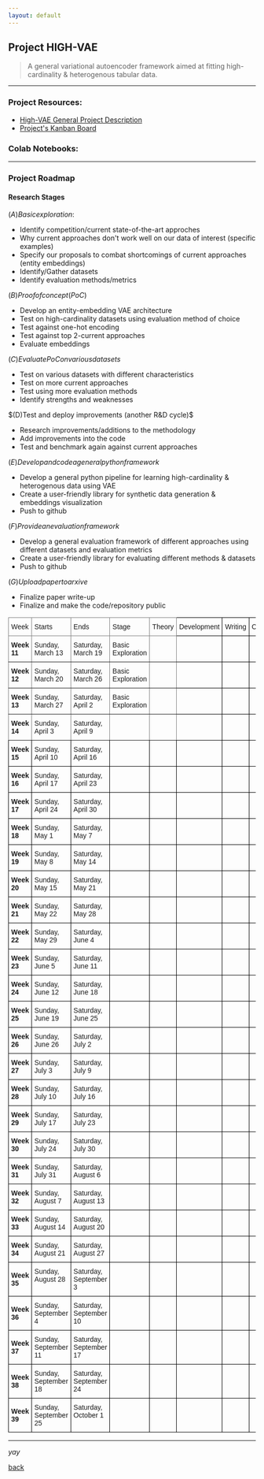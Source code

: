 ```yaml
---
layout: default
---
```


## Project HIGH-VAE

> A general variational autoencoder framework aimed at fitting high-cardinality & heterogenous tabular data.
  
  
  


* * *    


### Project Resources:

*   [High-VAE General Project Description](https://kod5kod.github.io/PhDev/pages/HighVAE_general.pdf)
*   [Project's Kanban Board](https://github.com/kod5kod/HighVAE/projects/1)
      

### Colab Notebooks:




* * *  


### Project Roadmap


#### Research Stages

$(A) Basic exploration:$
* Identify competition/current state-of-the-art approches     
* Why current approaches don't work well on our data of interest (specific examples)  
* Specify our proposals to combat shortcomings of current approaches (entity embeddings)   
* Identify/Gather datasets   
* Identify evaluation methods/metrics  
  
$(B) Proof of concept  (PoC)$ 
* Develop an entity-embedding VAE architecture  
* Test on high-cardinality datasets using evaluation method of choice
* Test against one-hot encoding  
* Test against top 2-current approaches
* Evaluate embeddings 
  
$(C) Evaluate PoC on various datasets$   
* Test on various datasets with different characteristics  
* Test on more current approaches 
* Test using more evaluation methods
* Identify strengths and weaknesses  
  
$(D)Test and deploy improvements (another R&D cycle)$
* Research improvements/additions to the methodology  
* Add improvements into the code
* Test and benchmark again against current approaches
  
$(E) Develop and code a general python framework$  
* Develop a general python pipeline for learning high-cardinality & heterogenous data using VAE  
* Create a user-friendly library for synthetic data generation & embeddings visualization   
* Push to github
  
$(F) Provide an evaluation framework$   
* Develop a general evaluation framework of different approaches using different datasets and evaluation metrics
* Create a user-friendly library for evaluating different methods & datasets 
* Push to github
  
$(G) Upload paper to arxive$ 
* Finalize paper write-up  
* Finalize and make the code/repository public

<style type="text/css">
.tg  {border-collapse:collapse;border-spacing:0;}
.tg td{border-color:black;border-style:solid;border-width:1px;font-family:Arial, sans-serif;font-size:14px;
  overflow:hidden;padding:10px 5px;word-break:normal;}
.tg th{border-color:black;border-style:solid;border-width:1px;font-family:Arial, sans-serif;font-size:14px;
  font-weight:normal;overflow:hidden;padding:10px 5px;word-break:normal;}
.tg .tg-0pky{border-color:inherit;text-align:left;vertical-align:top}
.tg .tg-0lax{text-align:left;vertical-align:top}
.tg .tg-g7sd{border-color:inherit;font-weight:bold;text-align:left;vertical-align:middle}
.tg .tg-yla0{font-weight:bold;text-align:left;vertical-align:middle}
</style>
<table class="tg">
<thead>
  <tr>
    <th class="tg-0pky">Week</th>
    <th class="tg-0pky">Starts</th>
    <th class="tg-0pky">Ends</th>
    <th class="tg-0pky">Stage</th>
    <th class="tg-0pky">Theory</th>
    <th class="tg-0lax">Development </th>
    <th class="tg-0lax">Writing</th>
    <th class="tg-0lax">Confounds<br></th>
  </tr>
</thead>
<tbody>
  <tr>
    <td class="tg-g7sd"><span style="font-weight:bold">Week 11</span></td>
    <td class="tg-0pky">Sunday, March 13</td>
    <td class="tg-0pky">Saturday, March 19</td>
    <td class="tg-0pky">Basic Exploration</td>
    <td class="tg-0pky"></td>
    <td class="tg-0lax"> </td>
    <td class="tg-0lax"></td>
    <td class="tg-0lax"></td>
  </tr>
  <tr>
    <td class="tg-g7sd"><span style="font-weight:bold">Week 12</span></td>
    <td class="tg-0pky">Sunday, March 20</td>
    <td class="tg-0pky">Saturday, March 26</td>
    <td class="tg-0pky">Basic Exploration</td>
    <td class="tg-0pky"></td>
    <td class="tg-0lax"></td>
    <td class="tg-0lax"></td>
    <td class="tg-0lax"></td>
  </tr>
  <tr>
    <td class="tg-g7sd"><span style="font-weight:bold">Week 13</span></td>
    <td class="tg-0pky">Sunday, March 27</td>
    <td class="tg-0pky">Saturday, April 2</td>
    <td class="tg-0pky">Basic Exploration</td>
    <td class="tg-0pky"></td>
    <td class="tg-0lax"></td>
    <td class="tg-0lax"></td>
    <td class="tg-0lax"></td>
  </tr>
  <tr>
    <td class="tg-g7sd"><span style="font-weight:bold">Week 14</span></td>
    <td class="tg-0pky">Sunday, April 3</td>
    <td class="tg-0pky">Saturday, April 9</td>
    <td class="tg-0pky"></td>
    <td class="tg-0pky"></td>
    <td class="tg-0lax"></td>
    <td class="tg-0lax"></td>
    <td class="tg-0lax"></td>
  </tr>
  <tr>
    <td class="tg-yla0"><span style="font-weight:bold">Week 15</span></td>
    <td class="tg-0lax">Sunday, April 10</td>
    <td class="tg-0lax">Saturday, April 16</td>
    <td class="tg-0lax"></td>
    <td class="tg-0lax"></td>
    <td class="tg-0lax"></td>
    <td class="tg-0lax"></td>
    <td class="tg-0lax"></td>
  </tr>
  <tr>
    <td class="tg-yla0"><span style="font-weight:bold">Week 16</span></td>
    <td class="tg-0lax">Sunday, April 17</td>
    <td class="tg-0lax">Saturday, April 23</td>
    <td class="tg-0lax"></td>
    <td class="tg-0lax"></td>
    <td class="tg-0lax"></td>
    <td class="tg-0lax"></td>
    <td class="tg-0lax"></td>
  </tr>
  <tr>
    <td class="tg-yla0"><span style="font-weight:bold">Week 17</span></td>
    <td class="tg-0lax">Sunday, April 24</td>
    <td class="tg-0lax">Saturday, April 30</td>
    <td class="tg-0lax"></td>
    <td class="tg-0lax"></td>
    <td class="tg-0lax"></td>
    <td class="tg-0lax"></td>
    <td class="tg-0lax"></td>
  </tr>
  <tr>
    <td class="tg-yla0"><span style="font-weight:bold">Week 18</span></td>
    <td class="tg-0lax">Sunday, May 1</td>
    <td class="tg-0lax">Saturday, May 7</td>
    <td class="tg-0lax"></td>
    <td class="tg-0lax"></td>
    <td class="tg-0lax"></td>
    <td class="tg-0lax"></td>
    <td class="tg-0lax"></td>
  </tr>
  <tr>
    <td class="tg-yla0"><span style="font-weight:bold">Week 19</span></td>
    <td class="tg-0lax">Sunday, May 8</td>
    <td class="tg-0lax">Saturday, May 14</td>
    <td class="tg-0lax"></td>
    <td class="tg-0lax"></td>
    <td class="tg-0lax"></td>
    <td class="tg-0lax"></td>
    <td class="tg-0lax"></td>
  </tr>
  <tr>
    <td class="tg-yla0"><span style="font-weight:bold">Week 20</span></td>
    <td class="tg-0lax">Sunday, May 15</td>
    <td class="tg-0lax">Saturday, May 21</td>
    <td class="tg-0lax"></td>
    <td class="tg-0lax"></td>
    <td class="tg-0lax"></td>
    <td class="tg-0lax"></td>
    <td class="tg-0lax"></td>
  </tr>
  <tr>
    <td class="tg-yla0"><span style="font-weight:bold">Week 21</span></td>
    <td class="tg-0lax">Sunday, May 22</td>
    <td class="tg-0lax">Saturday, May 28</td>
    <td class="tg-0lax"></td>
    <td class="tg-0lax"></td>
    <td class="tg-0lax"></td>
    <td class="tg-0lax"></td>
    <td class="tg-0lax"></td>
  </tr>
  <tr>
    <td class="tg-yla0"><span style="font-weight:bold">Week 22</span></td>
    <td class="tg-0lax">Sunday, May 29</td>
    <td class="tg-0lax">Saturday, June 4</td>
    <td class="tg-0lax"></td>
    <td class="tg-0lax"></td>
    <td class="tg-0lax"></td>
    <td class="tg-0lax"></td>
    <td class="tg-0lax"></td>
  </tr>
  <tr>
    <td class="tg-yla0"><span style="font-weight:bold">Week 23</span></td>
    <td class="tg-0lax">Sunday, June 5</td>
    <td class="tg-0lax">Saturday, June 11</td>
    <td class="tg-0lax"></td>
    <td class="tg-0lax"></td>
    <td class="tg-0lax"></td>
    <td class="tg-0lax"></td>
    <td class="tg-0lax"></td>
  </tr>
  <tr>
    <td class="tg-yla0"><span style="font-weight:bold">Week 24</span></td>
    <td class="tg-0lax">Sunday, June 12</td>
    <td class="tg-0lax">Saturday, June 18</td>
    <td class="tg-0lax"></td>
    <td class="tg-0lax"></td>
    <td class="tg-0lax"></td>
    <td class="tg-0lax"></td>
    <td class="tg-0lax"></td>
  </tr>
  <tr>
    <td class="tg-yla0"><span style="font-weight:bold">Week 25</span></td>
    <td class="tg-0lax">Sunday, June 19</td>
    <td class="tg-0lax">Saturday, June 25</td>
    <td class="tg-0lax"></td>
    <td class="tg-0lax"></td>
    <td class="tg-0lax"></td>
    <td class="tg-0lax"></td>
    <td class="tg-0lax"></td>
  </tr>
  <tr>
    <td class="tg-yla0"><span style="font-weight:bold">Week 26</span></td>
    <td class="tg-0lax">Sunday, June 26</td>
    <td class="tg-0lax">Saturday, July 2</td>
    <td class="tg-0lax"></td>
    <td class="tg-0lax"></td>
    <td class="tg-0lax"></td>
    <td class="tg-0lax"></td>
    <td class="tg-0lax"></td>
  </tr>
  <tr>
    <td class="tg-yla0"><span style="font-weight:bold">Week 27</span></td>
    <td class="tg-0lax">Sunday, July 3</td>
    <td class="tg-0lax">Saturday, July 9</td>
    <td class="tg-0lax"></td>
    <td class="tg-0lax"></td>
    <td class="tg-0lax"></td>
    <td class="tg-0lax"></td>
    <td class="tg-0lax"></td>
  </tr>
  <tr>
    <td class="tg-yla0"><span style="font-weight:bold">Week 28</span></td>
    <td class="tg-0lax">Sunday, July 10</td>
    <td class="tg-0lax">Saturday, July 16</td>
    <td class="tg-0lax"></td>
    <td class="tg-0lax"></td>
    <td class="tg-0lax"></td>
    <td class="tg-0lax"></td>
    <td class="tg-0lax"></td>
  </tr>
  <tr>
    <td class="tg-yla0"><span style="font-weight:bold">Week 29</span></td>
    <td class="tg-0lax">Sunday, July 17</td>
    <td class="tg-0lax">Saturday, July 23</td>
    <td class="tg-0lax"></td>
    <td class="tg-0lax"></td>
    <td class="tg-0lax"></td>
    <td class="tg-0lax"></td>
    <td class="tg-0lax"></td>
  </tr>
  <tr>
    <td class="tg-yla0"><span style="font-weight:bold">Week 30</span></td>
    <td class="tg-0lax">Sunday, July 24</td>
    <td class="tg-0lax">Saturday, July 30</td>
    <td class="tg-0lax"></td>
    <td class="tg-0lax"></td>
    <td class="tg-0lax"></td>
    <td class="tg-0lax"></td>
    <td class="tg-0lax"></td>
  </tr>
  <tr>
    <td class="tg-yla0"><span style="font-weight:bold">Week 31</span></td>
    <td class="tg-0lax">Sunday, July 31</td>
    <td class="tg-0lax">Saturday, August 6</td>
    <td class="tg-0lax"></td>
    <td class="tg-0lax"></td>
    <td class="tg-0lax"></td>
    <td class="tg-0lax"></td>
    <td class="tg-0lax"></td>
  </tr>
  <tr>
    <td class="tg-yla0"><span style="font-weight:bold">Week 32</span></td>
    <td class="tg-0lax">Sunday, August 7</td>
    <td class="tg-0lax">Saturday, August 13</td>
    <td class="tg-0lax"></td>
    <td class="tg-0lax"></td>
    <td class="tg-0lax"></td>
    <td class="tg-0lax"></td>
    <td class="tg-0lax"></td>
  </tr>
  <tr>
    <td class="tg-yla0"><span style="font-weight:bold">Week 33</span></td>
    <td class="tg-0lax">Sunday, August 14</td>
    <td class="tg-0lax">Saturday, August 20</td>
    <td class="tg-0lax"></td>
    <td class="tg-0lax"></td>
    <td class="tg-0lax"></td>
    <td class="tg-0lax"></td>
    <td class="tg-0lax"></td>
  </tr>
  <tr>
    <td class="tg-yla0"><span style="font-weight:bold">Week 34</span></td>
    <td class="tg-0lax">Sunday, August 21</td>
    <td class="tg-0lax">Saturday, August 27</td>
    <td class="tg-0lax"></td>
    <td class="tg-0lax"></td>
    <td class="tg-0lax"></td>
    <td class="tg-0lax"></td>
    <td class="tg-0lax"></td>
  </tr>
  <tr>
    <td class="tg-yla0"><span style="font-weight:bold">Week 35</span></td>
    <td class="tg-0lax">Sunday, August 28</td>
    <td class="tg-0lax">Saturday, September 3</td>
    <td class="tg-0lax"></td>
    <td class="tg-0lax"></td>
    <td class="tg-0lax"></td>
    <td class="tg-0lax"></td>
    <td class="tg-0lax"></td>
  </tr>
  <tr>
    <td class="tg-yla0"><span style="font-weight:bold">Week 36</span></td>
    <td class="tg-0lax">Sunday, September 4</td>
    <td class="tg-0lax">Saturday, September 10</td>
    <td class="tg-0lax"></td>
    <td class="tg-0lax"></td>
    <td class="tg-0lax"></td>
    <td class="tg-0lax"></td>
    <td class="tg-0lax"></td>
  </tr>
  <tr>
    <td class="tg-yla0"><span style="font-weight:bold">Week 37</span></td>
    <td class="tg-0lax">Sunday, September 11</td>
    <td class="tg-0lax">Saturday, September 17</td>
    <td class="tg-0lax"></td>
    <td class="tg-0lax"></td>
    <td class="tg-0lax"></td>
    <td class="tg-0lax"></td>
    <td class="tg-0lax"></td>
  </tr>
  <tr>
    <td class="tg-yla0"><span style="font-weight:bold">Week 38</span></td>
    <td class="tg-0lax">Sunday, September 18</td>
    <td class="tg-0lax">Saturday, September 24</td>
    <td class="tg-0lax"></td>
    <td class="tg-0lax"></td>
    <td class="tg-0lax"></td>
    <td class="tg-0lax"></td>
    <td class="tg-0lax"></td>
  </tr>
  <tr>
    <td class="tg-yla0"><span style="font-weight:bold">Week 39</span></td>
    <td class="tg-0lax">Sunday, September 25</td>
    <td class="tg-0lax">Saturday, October 1</td>
    <td class="tg-0lax"></td>
    <td class="tg-0lax"></td>
    <td class="tg-0lax"></td>
    <td class="tg-0lax"></td>
    <td class="tg-0lax"></td>
  </tr>
</tbody>
</table>

* * * 

_yay_

[back](../)
